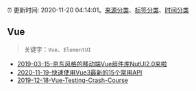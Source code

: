 :alarm_clock: 更新时间: 2020-11-20 04:14:01。[来源分类](../README.md)、[标签分类](../TAGS.md)、[时间分类](../TIMELINE.md)

## Vue


> 关键字：`Vue`、`ElementUI`



- [2019-03-15-京东风格的移动端Vue组件库NutUI2.0来啦](https://jdc.jd.com/archives/212979) 
- [2020-11-19-快速使用Vue3最新的15个常用API](https://juejin.im/post/6897030228867022856) 
- [2019-12-18-Vue-Testing-Crash-Course](https://dev.to/blacksonic/vue-testing-crash-course-59kl) 